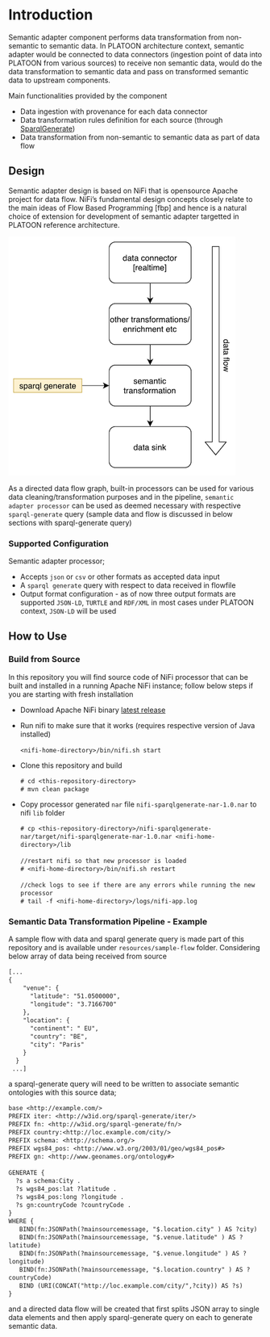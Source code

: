 # Introduction
Semantic adapter component performs data transformation from non-semantic to semantic data. In PLATOON architecture context, semantic adapter would be connected to data connectors (ingestion point of data into PLATOON from various sources) to receive non semantic data, would do the data transformation to semantic data and pass on transformed semantic data to upstream components. 

Main functionalities provided by the component

- Data ingestion with provenance for each data connector
- Data transformation rules definition for each source (through [SparqlGenerate](https://ci.mines-stetienne.fr/sparql-generate/))
- Data transformation from non-semantic to semantic data as part of data flow

## Design
Semantic adapter design is based on NiFi that is opensource Apache project for data flow. NiFi’s fundamental design concepts closely relate to the main ideas of Flow Based Programming [fbp] and hence is a natural choice of extension for development of semantic adapter targetted in PLATOON reference architecture.

![Alt text](resources/assets/dfd.png?raw=true "Title")

As a directed data flow graph, built-in processors can be used for various data cleaning/transformation purposes and in the pipeline, `semantic adapter processor` can be used as deemed necessary with respective `sparql-generate` query (sample data and flow is discussed in below sections with sparql-generate query)

### Supported Configuration

Semantic adapter processor;
- Accepts `json` or `csv` or other formats as accepted data input
- A `sparql generate` query with respect to data received in flowfile
- Output format configuration - as of now three output formats are supported `JSON-LD`, `TURTLE` and `RDF/XML` in most cases under PLATOON context, `JSON-LD` will be used

## How to Use

### Build from Source

In this repository you will find source code of NiFi processor that can be built and installed in a running Apache NiFi instance; follow below steps if you are starting with fresh installation

- Download Apache NiFi binary [latest release](https://nifi.apache.org/download.html)
- Run nifi to make sure that it works (requires respective version of Java installed)

    `<nifi-home-directory>/bin/nifi.sh start`
    
- Clone this repository and build
    ```
    # cd <this-repository-directory>
    # mvn clean package
    ```
- Copy processor generated `nar` file `nifi-sparqlgenerate-nar-1.0.nar` to nifi `lib` folder
    ```
    # cp <this-repository-directory>/nifi-sparqlgenerate-nar/target/nifi-sparqlgenerate-nar-1.0.nar <nifi-home-directory>/lib
    
    //restart nifi so that new processor is loaded
    # <nifi-home-directory>/bin/nifi.sh restart
  
    //check logs to see if there are any errors while running the new processor
    # tail -f <nifi-home-directory>/logs/nifi-app.log

    ```
### Semantic Data Transformation Pipeline - Example

A sample flow with data and sparql generate query is made part of this repository and is available under `resources/sample-flow` folder. Considering below array of data being received from source

```
[...
{
    "venue": {
      "latitude": "51.0500000",
      "longitude": "3.7166700"
    },
    "location": {
      "continent": " EU",
      "country": "BE",
      "city": "Paris"
    }
  }
 ...]
```

a sparql-generate query will need to be written to associate semantic ontologies with this source data;

```
base <http://example.com/>
PREFIX iter: <http://w3id.org/sparql-generate/iter/>
PREFIX fn: <http://w3id.org/sparql-generate/fn/>
PREFIX country:<http://loc.example.com/city/>
PREFIX schema: <http://schema.org/>
PREFIX wgs84_pos: <http://www.w3.org/2003/01/geo/wgs84_pos#>
PREFIX gn: <http://www.geonames.org/ontology#>

GENERATE {
  ?s a schema:City .
  ?s wgs84_pos:lat ?latitude .
  ?s wgs84_pos:long ?longitude .
  ?s gn:countryCode ?countryCode .
}
WHERE {
   BIND(fn:JSONPath(?mainsourcemessage, "$.location.city" ) AS ?city)
   BIND(fn:JSONPath(?mainsourcemessage, "$.venue.latitude" ) AS ?latitude)
   BIND(fn:JSONPath(?mainsourcemessage, "$.venue.longitude" ) AS ?longitude)
   BIND(fn:JSONPath(?mainsourcemessage, "$.location.country" ) AS ?countryCode)
   BIND (URI(CONCAT("http://loc.example.com/city/",?city)) AS ?s)
}
```

and a directed data flow will be created that first splits JSON array to single data elements and then apply sparql-generate query on each to generate semantic data.



